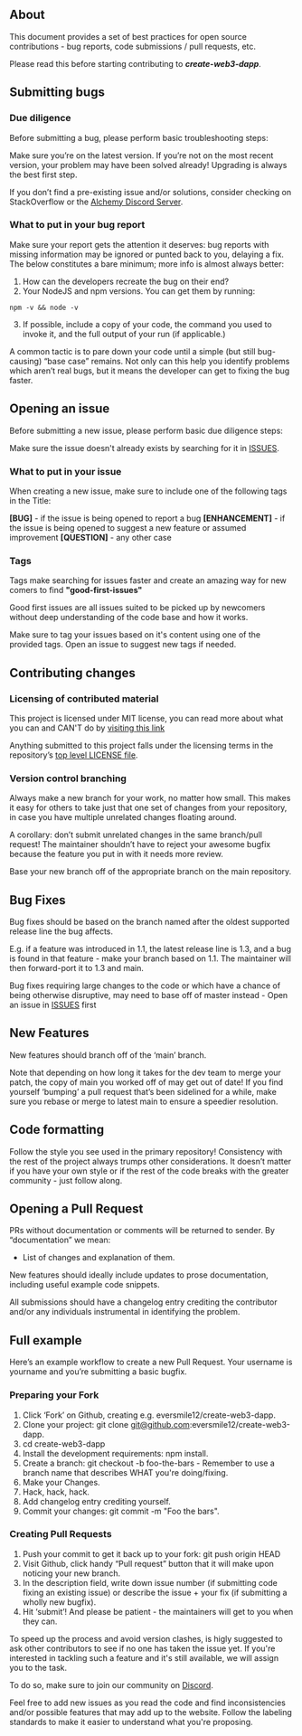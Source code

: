 


## About
This document provides a set of best practices for open source contributions - bug reports, code submissions / pull requests, etc.

Please read this before starting contributing to ***create-web3-dapp***.

## Submitting bugs

### Due diligence
Before submitting a bug, please perform basic troubleshooting steps:

Make sure you’re on the latest version. If you’re not on the most recent version, your problem may have been solved already! Upgrading is always the best first step.

If you don’t find a pre-existing issue and/or solutions, consider checking on StackOverflow or the [Alchemy Discord Server](https://alchemy.com/discord). 

### What to put in your bug report
Make sure your report gets the attention it deserves: bug reports with missing information may be ignored or punted back to you, delaying a fix. The below constitutes a bare minimum; more info is almost always better:

1. How can the developers recreate the bug on their end?
2. Your NodeJS and npm versions. You can get them by running:
```
npm -v && node -v
```
3. If possible, include a copy of your code, the command you used to invoke it, and the full output of your run (if applicable.)

A common tactic is to pare down your code until a simple (but still bug-causing) “base case” remains. Not only can this help you identify problems which aren’t real bugs, but it means the developer can get to fixing the bug faster.

## Opening an issue
Before submitting a new issue, please perform basic due diligence steps:

Make sure the issue doesn't already exists by searching for it in [ISSUES](https://github.com/Eversmile12/create-web3-dapp/issues). 

### What to put in your issue

When creating a new issue, make sure to include one of the following tags in the Title:

**[BUG]** - if the issue is being opened to report a bug
**[ENHANCEMENT]** - if the issue is being opened to suggest a new feature or assumed improvement
**[QUESTION]** - any other case

### Tags
Tags make searching for issues faster and create an amazing way for new comers to find **"good-first-issues"**

Good first issues are all issues suited to be picked up by newcomers without deep understanding of the code base and how it works. 

Make sure to tag your issues based on it's content using one of the provided tags. Open an issue to suggest new tags if needed. 

## Contributing changes

### Licensing of contributed material
This project is licensed under MIT license, you can read more about what you can and CAN'T do by [visiting this link](https://choosealicense.com/licenses/mit/) 

Anything submitted to this project falls under the licensing terms in the repository’s [top level LICENSE file](https://github.com/Eversmile12/create-web3-dapp/blob/main/LICENSE).

### Version control branching
Always make a new branch for your work, no matter how small. This makes it easy for others to take just that one set of changes from your repository, in case you have multiple unrelated changes floating around.

A corollary: don’t submit unrelated changes in the same branch/pull request! The maintainer shouldn’t have to reject your awesome bugfix because the feature you put in with it needs more review.

Base your new branch off of the appropriate branch on the main repository.

## Bug Fixes 

Bug fixes should be based on the branch named after the oldest supported release line the bug affects.

E.g. if a feature was introduced in 1.1, the latest release line is 1.3, and a bug is found in that feature - make your branch based on 1.1. The maintainer will then forward-port it to 1.3 and main.

Bug fixes requiring large changes to the code or which have a chance of being otherwise disruptive, may need to base off of master instead - Open an issue in [ISSUES](https://github.com/Eversmile12/create-web3-dapp/issues?q=is%3Aissue+is%3Aopen+sort%3Aupdated-desc) first

## New Features

New features should branch off of the ‘main’ branch.

Note that depending on how long it takes for the dev team to merge your patch, the copy of main you worked off of may get out of date! If you find yourself ‘bumping’ a pull request that’s been sidelined for a while, make sure you rebase or merge to latest main to ensure a speedier resolution.

## Code formatting

Follow the style you see used in the primary repository! Consistency with the rest of the project always trumps other considerations. It doesn’t matter if you have your own style or if the rest of the code breaks with the greater community - just follow along.

## Opening a Pull Request

PRs without documentation or comments will be returned to sender. By “documentation” we mean:

* List of changes and explanation of them.

New features should ideally include updates to prose documentation, including useful example code snippets.

All submissions should have a changelog entry crediting the contributor and/or any individuals instrumental in identifying the problem.

## Full example

Here’s an example workflow to create a new Pull Request. Your username is yourname and you’re submitting a basic bugfix.

### Preparing your Fork
1. Click ‘Fork’ on Github, creating e.g. eversmile12/create-web3-dapp.
2. Clone your project: git clone git@github.com:eversmile12/create-web3-dapp.
3. cd create-web3-dapp
4. Install the development requirements: npm install.
5. Create a branch: git checkout -b foo-the-bars - Remember to use a branch name that describes WHAT you're doing/fixing.
6. Make your Changes.
7. Hack, hack, hack.
8. Add changelog entry crediting yourself.
9. Commit your changes: git commit -m "Foo the bars".

### Creating Pull Requests
1. Push your commit to get it back up to your fork: git push origin HEAD
2. Visit Github, click handy “Pull request” button that it will make upon noticing your new branch.
3. In the description field, write down issue number (if submitting code fixing an existing issue) or describe the issue + your fix (if submitting a wholly new bugfix).
4. Hit ‘submit’! And please be patient - the maintainers will get to you when they can.

To speed up the process and avoid version clashes, is higly suggested to ask other contributors to see if no one has taken the issue yet. If you're interested in tackling such a feature and it's still available, we will assign you to the task. 

To do so, make sure to join our community on [Discord](alchemy.com/discord).

Feel free to add new issues as you read the code and find inconsistencies and/or possible features that may add up to the website. Follow the labeling standards to make it easier to understand what you're proposing.
